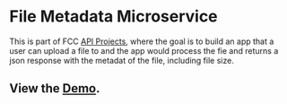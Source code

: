 # File Metadata Microservice
This is part of FCC [API Projects](https://www.freecodecamp.org/challenges/file-metadata-microservice), where the goal is to build an app that a user can upload a file to and the app would process the fie and returns a json response with the metadat of the file, including file size.

## View the [Demo](https://adham-file-metadata-ms.herokuapp.com/).
